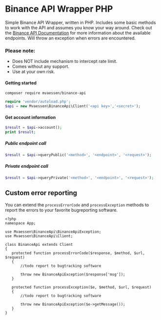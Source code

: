 # Binance API Wrapper PHP
Simple Binance API Wrapper, written in PHP. Includes some basic methods to work with the API and assumes you know your way around. Check out the [Binance API Documentation](https://github.com/binance-exchange/binance-official-api-docs) for more information about the available endpoints. Will throw an exception when errors are encountered.

### Please note:
- Does NOT include mechanism to intercept rate limit.
- Comes without any support.
- Use at your own risk.

#### Getting started
`composer require mvaessen/binance-api`
```php
require 'vendor/autoload.php';
$api = new Mvaessen\BinanceApi\Client('<api key>','<secret>');
```


#### Get account information
```php
$result = $api->account();
print $result;
```

##### Public endpoint call
```php
$result = $api->queryPublic('<method>', '<endpoint>', '<request>');
```

##### Private endpoint call
```php
$result = $api->queryPrivate('<method>', '<endpoint>', '<request>');
```


## Custom error reporting
You can extend the `processErrorCode` and `processException` methods to report the errors to your favorite bugreporting software.

```
<?php
namespace App;

use Mvaessen\BinanceApi\BinanceApiException;
use Mvaessen\BinanceApi\Client;

class BinanceApi extends Client
{
   protected function processErrorCode($response, $method, $url, $request)
   {
       //todo report to bugtracking software

       throw new BinanceApiException($response['msg']);
   }
   
   protected function processException($e, $method, $url, $request)
   {
       //todo report to bugtracking software

       throw new BinanceApiException($e->getMessage());
   }
}
```